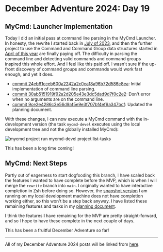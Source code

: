 # December Adventure 2024: Day 19

## MyCmd: Launcher Implementation

Today I did an initial pass at command line parsing in the MyCmd Launcher. In honesty, the rewrite I started back in [July of 2023](https://github.com/travisbhartwell/mycmd/commit/ad2c15c9c928b1cb4f3c3d4814338ff4eb3afd7d), and then the further project to use the Command and Command Group data structures started in [April of this year](https://github.com/travisbhartwell/mycmd/commit/702adc3adce8b1169bcf2fe5c93c4ffb5f768cda) are finally paying off. The difficulty in parsing the command line and detecting valid commands and command groups inspired this whole effort. And I feel like this paid off. I wasn't sure if the up-front discovery of command groups and commands would work fast enough, and yet it does.

* [commit 24eb61cceb600a2242a2c0ca18a96b72d586c8ea](https://github.com/travisbhartwell/mycmd/commit/24eb61cceb600a2242a2c0ca18a96b72d586c8ea): Initial implementation of command line parsing.
* [commit 30ab5151919f92a2d205e43e3dc5dad9d7f0c2e2](https://github.com/travisbhartwell/mycmd/commit/30ab5151919f92a2d205e43e3dc5dad9d7f0c2e2): Don't error when no arguments are on the command line.
* [commit 9ce2e4286c3e56d9af5e9e3f707bf4ef9a347bcf](https://github.com/travisbhartwell/mycmd/commit/9ce2e4286c3e56d9af5e9e3f707bf4ef9a347bcf): Updated the planning document.

With these changes, I can now execute a MyCmd command with the in-development version (the task `mycmd-devel` executes using the local development tree and not the globally installed MyCmd):

![mycmd project run mycmd-devel project list-tasks](../../images/mycmd-devel-project-list-tasks.png)

This has been a long time coming!

## MyCmd: Next Steps

Partly out of eagerness to start dogfooding this branch, I have scaled back the features I wanted to have complete before the MVP, which is when I will merge the `rewrite` branch into `main`. I originally wanted to have interactive completion in Zsh before doing so. However, the [snapshot version](https://github.com/travisbhartwell/mycmd/releases/tag/snapshot-r1-2024-01-29) I am running on my local development machine does not have completion working either, so this won't be a step back anyway. I have listed these remaining features and tasks in my [planning document](https://raw.githubusercontent.com/travisbhartwell/mycmd/9ce2e4286c3e56d9af5e9e3f707bf4ef9a347bcf/docs/mycmd-planning.org).

I think the features I have remaining for the MVP are pretty straight-forward, and so I hope to have these complete in the next couple of days.

This has been a fruitful December Adventure so far!

---

All of my December Adventure 2024 posts will be linked from [here](../../december-adventure-2024).
